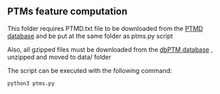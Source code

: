 ## PTMs feature computation

This folder requires PTMD.txt file to be downloaded from the
[PTMD database](http://ptmd.biocuckoo.org/download.php)
and be put at the same folder as ptms.py script

Also, all gzipped files must be downloaded from the 
[dbPTM database](http://dbptm.mbc.nctu.edu.tw/download.php)
, unzipped and moved to data/ folder 

The script can be executed with the following command:

```
python3 ptms.py
```

